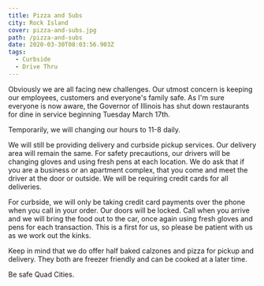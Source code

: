 ```yaml
---
title: Pizza and Subs
city: Rock Island
cover: pizza-and-subs.jpg
path: /pizza-and-subs
date: 2020-03-30T08:03:56.903Z
tags:
  - Curbside
  - Drive Thru
---
```

Obviously we are all facing new challenges. Our utmost concern is keeping our employees, customers and everyone's family safe. As I'm sure everyone is now aware, the Governor of Illinois has shut down restaurants for dine in service beginning Tuesday March 17th.

Temporarily, we will changing our hours to 11-8 daily.

We will still be providing delivery and curbside pickup services. Our delivery area will remain the same. For safety precautions, our drivers will be changing gloves and using fresh pens at each location. We do ask that if you are a business or an apartment complex, that you come and meet the driver at the door or outside. We will be requiring credit cards for all deliveries.

For curbside, we will only be taking credit card payments over the phone when you call in your order. Our doors will be locked. Call when you arrive and we will bring the food out to the car, once again using fresh gloves and pens for each transaction. This is a first for us, so please be patient with us as we work out the kinks.

Keep in mind that we do offer half baked calzones and pizza for pickup and delivery. They both are freezer friendly and can be cooked at a later time.

Be safe Quad Cities.